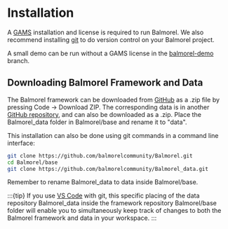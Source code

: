 # Installation
A [GAMS](https://gams.com/) installation and license is required to run Balmorel. We also recommend installing [git](https://git-scm.com/) to do version control on your Balmorel project.

A small demo can be run without a GAMS license in the [balmorel-demo](https://github.com/balmorelcommunity/Balmorel/tree/balmorel-demo) branch. 

## Downloading Balmorel Framework and Data
The Balmorel framework can be downloaded from [GitHub](https://github.com/balmorelcommunity/Balmorel) as a .zip file by pressing Code -> Download ZIP.
The corresponding data is in another [GitHub repository](https://github.com/balmorelcommunity/Balmorel_data), and can also be downloaded as a .zip. Place the Balmorel_data folder in Balmorel/base and rename it to "data". 

This installation can also be done using git commands in a command line interface:
```bash
git clone https://github.com/balmorelcommunity/Balmorel.git
cd Balmorel/base
git clone https://github.com/balmorelcommunity/Balmorel_data.git
```
Remember to rename Balmorel_data to data inside Balmorel/base.

:::{tip}
If you use [VS Code](https://code.visualstudio.com/?wt.mc_id=DX_841432) with git, this specific placing of the data repository Balmorel_data inside the framework repository Balmorel/base folder will enable you to simultaneously keep track of changes to both the Balmorel framework and data in your workspace. 
:::